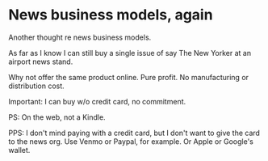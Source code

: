 # News business models, again
Another thought re news business models.

As far as I know I can still buy a single issue of say The New Yorker at an airport news stand. 

Why not offer the same product online. Pure profit. No manufacturing or distribution cost. 

Important: I can buy w/o credit card, no commitment.

PS: On the web, not a Kindle.

PPS: I don't mind paying with a credit card, but I don't want to give the card to the news org.  Use Venmo or Paypal, for example. Or Apple or Google's wallet. 

